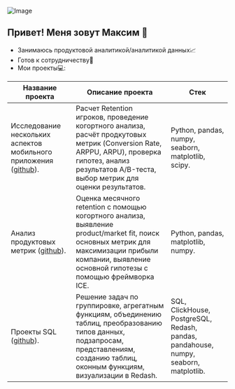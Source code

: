 ![Image](https://github.com/user-attachments/assets/ed1959c7-a08a-4171-9cf1-2abf50a58b63)

## Привет! Меня зовут Максим 👋

- Занимаюсь продуктовой аналитикой/аналитикой данных📈
- Готов к сотрудничеству🤝
- Мои проекты💻:

|Название проекта|Описание проекта|Стек|
|----------------|----------------|----|
|Исследование нескольких аспектов мобильного приложения ([github](https://github.com/daragan18/mobile_game)).|Расчет Retention игроков, проведение когортного анализа, расчёт продкутовых метрик (Conversion Rate, ARPPU, ARPU), проверка гипотез, анализ результатов А/B-теста, выбор метрик для оценки результатов.|Python, pandas, numpy, seaborn, matplotlib, scipy.|
|Анализ продуктовых метрик ([github](https://github.com/daragan18/marketplace)).|Оценка месячного retention с помощью когортного анализа, выявление product/market fit, поиск основных метрик для максимизации прибыли компании, выявление основной гипотезы с помощью фреймворка ICE.|Python, pandas, matplotlib, numpy.|
|Проекты SQL ([github](https://github.com/daragan18/SQL)).|Решение задач по группировке, агрегатным функциям, объединению таблиц, преобразованию типов данных, подзапросам, представлениям, созданию таблиц, оконным функциям, визуализации в Redash.|SQL, ClickHouse, PostgreSQL, Redash, pandas, pandahouse, numpy, seaborn, matplotlib.|

<!--
**daragan18/daragan18** is a ✨ _special_ ✨ repository because its `README.md` (this file) appears on your GitHub profile.

Here are some ideas to get you started:

- 🔭 I’m currently working on ...
- 🌱 I’m currently learning ...
- 👯 I’m looking to collaborate on ...
- 🤔 I’m looking for help with ...
- 💬 Ask me about ...
- 📫 How to reach me: ...
- 😄 Pronouns: ...
- ⚡ Fun fact: ...
-->
